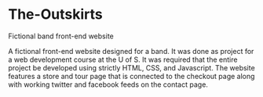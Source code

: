# The-Outskirts
Fictional band front-end website


A fictional front-end website designed for a band. 
It was done as project for a web development course at the U of S. 
It was required that the entire project be developed using strictly HTML, CSS, and Javascript. 
The website features a store and tour page that is connected to the checkout page along with working twitter and facebook feeds on the contact page.
